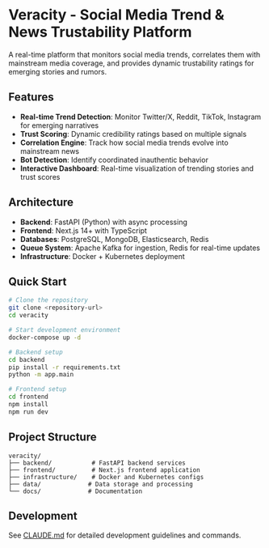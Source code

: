 # Veracity - Social Media Trend & News Trustability Platform

A real-time platform that monitors social media trends, correlates them with mainstream media coverage, and provides dynamic trustability ratings for emerging stories and rumors.

## Features

- **Real-time Trend Detection**: Monitor Twitter/X, Reddit, TikTok, Instagram for emerging narratives
- **Trust Scoring**: Dynamic credibility ratings based on multiple signals
- **Correlation Engine**: Track how social media trends evolve into mainstream news
- **Bot Detection**: Identify coordinated inauthentic behavior
- **Interactive Dashboard**: Real-time visualization of trending stories and trust scores

## Architecture

- **Backend**: FastAPI (Python) with async processing
- **Frontend**: Next.js 14+ with TypeScript
- **Databases**: PostgreSQL, MongoDB, Elasticsearch, Redis
- **Queue System**: Apache Kafka for ingestion, Redis for real-time updates
- **Infrastructure**: Docker + Kubernetes deployment

## Quick Start

```bash
# Clone the repository
git clone <repository-url>
cd veracity

# Start development environment
docker-compose up -d

# Backend setup
cd backend
pip install -r requirements.txt
python -m app.main

# Frontend setup
cd frontend
npm install
npm run dev
```

## Project Structure

```
veracity/
├── backend/           # FastAPI backend services
├── frontend/          # Next.js frontend application
├── infrastructure/    # Docker and Kubernetes configs
├── data/             # Data storage and processing
└── docs/             # Documentation
```

## Development

See [CLAUDE.md](./CLAUDE.md) for detailed development guidelines and commands.